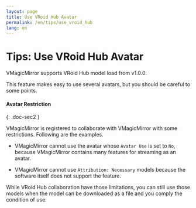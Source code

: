 ```yaml
---
layout: page
title: Use VRoid Hub Avatar
permalink: /en/tips/use_vroid_hub
lang: en
---
```


# Tips: Use VRoid Hub Avatar

VMagicMirror supports VRoid Hub model load from v1.0.0.

This feature makes easy to use several avatars, but you should be careful to some points.

#### Avatar Restriction
{: .doc-sec2 }

VMagicMirror is registered to collaborate with VMagicMirror with some restrictions. Following are the examples.

* VMagicMirror cannot use the avatar whose `Avatar Use` is set to `No`, because VMagicMirror contains many features for streaming as an avatar.

* VMagicMirror cannot use `Attribution: Necessary` models because the software itself does not support the feature.

While VRoid Hub collaboration have those limitations, you can still use those models when the model can be downloaded as a file and you comply the condition of use.
